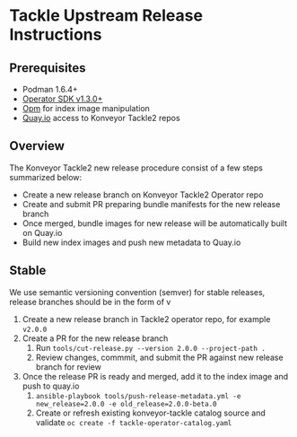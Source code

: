 # Tackle Upstream Release Instructions

## Prerequisites

- Podman 1.6.4+
- [Operator SDK v1.3.0+](https://github.com/operator-framework/operator-sdk)
- [Opm](https://github.com/operator-framework/operator-registry) for index image manipulation
- [Quay.io](https://quay.io/organization/konveyor) access to Konveyor Tackle2 repos

## Overview
The Konveyor Tackle2 new release procedure consist of a few steps summarized below:
- Create a new release branch on Konveyor Tackle2 Operator repo
- Create and submit PR preparing bundle manifests for the new release branch
- Once merged, bundle images for new release will be automatically built on Quay.io
- Build new index images and push new metadata to Quay.io

## Stable
We use semantic versioning convention (semver) for stable releases, release branches should be in the form of v<semver>

1. Create a new release branch in Tackle2 operator repo, for example `v2.0.0`
1. Create a PR for the new release branch
   1. Run `tools/cut-release.py --version 2.0.0 --project-path .`
   1. Review changes, commmit, and submit the PR against new release branch for review
1. Once the release PR is ready and merged, add it to the index image and push to quay.io
   1. `ansible-playbook tools/push-release-metadata.yml -e new_release=2.0.0 -e old_release=2.0.0-beta.0`
   1. Create or refresh existing konveyor-tackle catalog source and validate `oc create -f tackle-operator-catalog.yaml`
